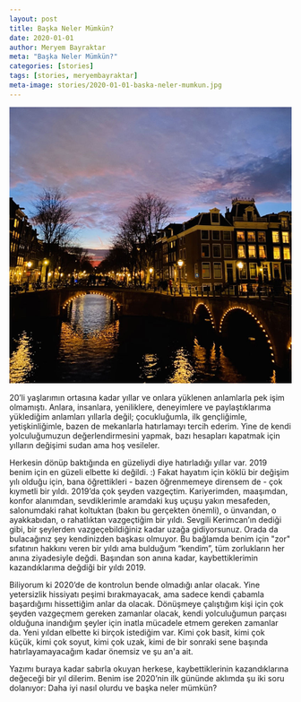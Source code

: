 ```yaml
---
layout: post
title: Başka Neler Mümkün?
date: 2020-01-01
author: Meryem Bayraktar
meta: "Başka Neler Mümkün?"
categories: [stories]
tags: [stories, meryembayraktar]
meta-image: stories/2020-01-01-baska-neler-mumkun.jpg
---
```


<div class="col-md-5 col-sm-12">
    <img src="/img/stories/2020-01-01-baska-neler-mumkun.jpg" alt="Başka Neler Mümkün?">
</div>
<div class="col-md-7 col-sm-12"></div>  

20’li yaşlarımın ortasına kadar yıllar ve onlara yüklenen anlamlarla pek işim olmamıştı. Anlara, insanlara, yeniliklere, deneyimlere ve paylaştıklarıma yüklediğim anlamları yıllarla değil; çocukluğumla, ilk gençliğimle, yetişkinliğimle, bazen de mekanlarla hatırlamayı tercih ederim. Yine de kendi yolculuğumuzun değerlendirmesini yapmak, bazı hesapları kapatmak için yılların değişimi sudan ama hoş vesileler. 

Herkesin dönüp baktığında en güzeliydi diye hatırladığı yıllar var. 2019 benim için en güzeli elbette ki değildi. :) Fakat hayatım için köklü bir değişim yılı olduğu için, bana öğrettikleri - bazen öğrenmemeye dirensem de - çok kıymetli bir yıldı. 2019’da çok şeyden vazgeçtim. Kariyerimden, maaşımdan, konfor alanımdan, sevdiklerimle aramdaki kuş uçuşu yakın mesafeden, salonumdaki rahat koltuktan (bakın bu gerçekten önemli), o ünvandan, o ayakkabıdan, o rahatlıktan vazgeçtiğim bir yıldı. Sevgili Kerimcan’ın dediği gibi, bir şeylerden vazgeçebildiğiniz kadar uzağa gidiyorsunuz. Orada da bulacağınız şey kendinizden başkası olmuyor. Bu bağlamda benim için "zor" sıfatının hakkını veren bir yıldı ama bulduğum “kendim”, tüm zorlukların her anına ziyadesiyle değdi. Başından son anına kadar, kaybettiklerimin kazandıklarıma değdiği bir yıldı 2019. 

Biliyorum ki 2020’de de kontrolun bende olmadığı anlar olacak. Yine yetersizlik hissiyatı peşimi bırakmayacak, ama sadece kendi çabamla başardığımı hissettiğim anlar da olacak. Dönüşmeye çalıştığım kişi için çok şeyden vazgeçmem gereken zamanlar olacak, kendi yolculuğumun parçası olduğuna inandığım şeyler için inatla mücadele etmem gereken zamanlar da. Yeni yıldan elbette ki birçok istediğim var. Kimi çok basit, kimi çok küçük, kimi çok soyut, kimi çok uzak, kimi de bir sonraki sene başında hatırlayamayacağım kadar önemsiz ve şu an'a ait. 

Yazımı buraya kadar sabırla okuyan herkese, kaybettiklerinin kazandıklarına değeceği bir yıl dilerim. Benim ise 2020’nin ilk gününde aklımda şu iki soru dolanıyor: Daha iyi nasıl olurdu ve başka neler mümkün?